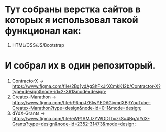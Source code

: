 # Тут собраны верстка сайтов в которых я использовал такой функционал как:
1. HTML/CSS/JS/Bootstrap

# И собрал их в один репозиторый.

###
1. ContractorX -> https://www.figma.com/file/2Bg1ydAgShFxJrXCmkK12b/Contractor-X?type=design&node-id=2-361&mode=design;
2. Createx-Marathon -> https://www.figma.com/file/r9RnpJZ6IwYEDAGiymdXBj/YouTube-Createx-Marathon?type=design&node-id=0-1&mode=design;
3. dYdX-Grants -> https://www.figma.com/file/eWP1AMJzYWDDTbxzkSu4Bg/dYdX-Grants?type=design&node-id=2352-31473&mode=design;
